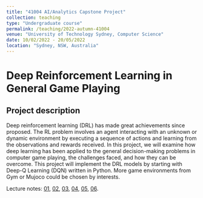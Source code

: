 ```yaml
---
title: "41004 AI/Analytics Capstone Project"
collection: teaching
type: "Undergraduate course"
permalink: /teaching/2022-autumn-41004
venue: "University of Technology Sydney, Computer Science"
date: 10/02/2022 - 20/05/2022
location: "Sydney, NSW, Australia"
---
```


# Deep Reinforcement Learning in General Game Playing

## Project description
Deep reinforcement learning (DRL) has made great achievements since proposed. The RL problem involves an agent interacting with an unknown or dynamic environment by executing a sequence of actions and learning from the observations and rewards received. In this project, we will examine how deep learning has been applied to the general decision-making problems in computer game playing, the challenges faced, and how they can be overcome. This project will implement the DRL models by starting with Deep-Q Learning (DQN) written in Python. More game environments from Gym or Mujoco could be chosen by interests.

Lecture notes: [01](../assets/01_Set_up_your_own_RL_environment.pdf), [02](../assets/03_Guide%20on%20MuJoCo%20env%20and%20policy%20nets.html), [03](../assets/04_reinforcement_q_learning.html), [04](../assets/05_multi-armed-bandit%20and%20PG.html), [05](../assets/06_Vanilla%20Policy%20Gradient%20for%20Mountain%20Car%20Continuous%20Control.html), [06](../assets/07_Bipedal%20Walker%20with%20PPO.html).
